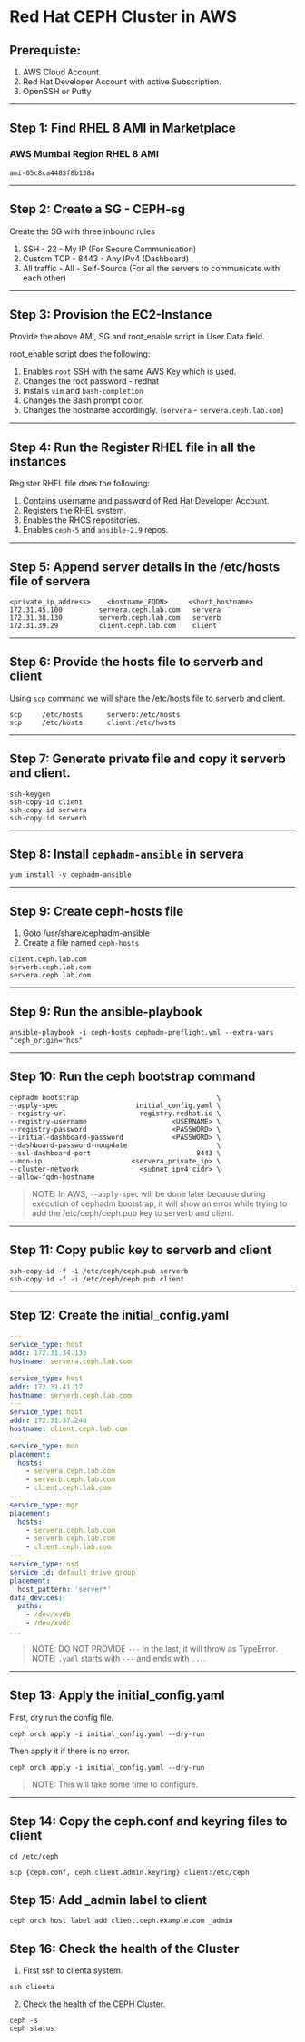 # Red Hat CEPH Cluster in AWS

## Prerequiste:

1. AWS Cloud Account.
2. Red Hat Developer Account with active Subscription.
3. OpenSSH or Putty
---

## Step 1: Find RHEL 8 AMI in Marketplace

### AWS Mumbai Region RHEL 8 AMI

```
ami-05c8ca4485f8b138a
```
---

## Step 2: Create a SG - CEPH-sg

Create the SG with three inbound rules
1. SSH         -   22 - My IP (For Secure Communication)
2. Custom TCP  - 8443 - Any IPv4 (Dashboard)
3. All traffic -  All - Self-Source (For all the servers to communicate with each other)
---

## Step 3: Provision the EC2-Instance

Provide the above AMI, SG and root_enable script in User Data field.

root_enable script does the following:
1. Enables `root` SSH with the same AWS Key which is used.
2. Changes the root password - redhat
3. Installs `vim` and `bash-completion`
4. Changes the Bash prompt color.
5. Changes the hostname accordingly. (`servera` - `servera.ceph.lab.com`)
---

## Step 4: Run the Register RHEL file in all the instances

Register RHEL file does the following:
1. Contains username and password of Red Hat Developer Account.
2. Registers the RHEL system.
3. Enables the RHCS repositories.
4. Enables `ceph-5` and `ansible-2.9` repos.
---

## Step 5: Append server details in the /etc/hosts file of servera 

```text
<private_ip_address>	<hostname_FQDN> 	<short_hostname>
172.31.45.100         servera.ceph.lab.com   servera
172.31.38.130         serverb.ceph.lab.com   serverb
172.31.39.29          client.ceph.lab.com    client
```
---

## Step 6: Provide the hosts file to serverb and client

Using `scp` command we will share the /etc/hosts file to serverb and client.

```code
scp 	/etc/hosts		serverb:/etc/hosts
scp 	/etc/hosts		client:/etc/hosts
```
---

## Step 7: Generate private file and copy it serverb and client.

```code
ssh-keygen
ssh-copy-id client
ssh-copy-id servera
ssh-copy-id serverb
```
---


## Step 8: Install `cephadm-ansible` in servera

```code
yum install -y cephadm-ansible
```
---

## Step 9: Create ceph-hosts file

1. Goto /usr/share/cephadm-ansible
2. Create a file named `ceph-hosts`

```code
client.ceph.lab.com
serverb.ceph.lab.com
servera.ceph.lab.com
```
---

## Step 9: Run the ansible-playbook

```code
ansible-playbook -i ceph-hosts cephadm-preflight.yml --extra-vars "ceph_origin=rhcs"
```
---

## Step 10: Run the ceph bootstrap command

```code
cephadm bootstrap                                  \
--apply-spec                   initial_config.yaml \
--registry-url                  registry.redhat.io \
--registry-username                     <USERNAME> \
--registry-password                     <PASSWORD> \
--initial-dashboard-password            <PASSWORD> \
--dashboard-password-noupdate                      \
--ssl-dashboard-port                          8443 \
--mon-ip                      <servera_private_ip> \
--cluster-network 	            <subnet_ipv4_cidr> \
--allow-fqdn-hostname
```

> NOTE: In AWS, `--apply-spec` will be done later because during execution of cephadm bootstrap, it will show an error while trying to add the /etc/ceph/ceph.pub key to serverb and client.
---

## Step 11: Copy public key to serverb and client

```code
ssh-copy-id -f -i /etc/ceph/ceph.pub serverb
ssh-copy-id -f -i /etc/ceph/ceph.pub client
```
---

## Step 12: Create the initial_config.yaml

```yaml
---
service_type: host
addr: 172.31.34.135
hostname: servera.ceph.lab.com
---
service_type: host
addr: 172.31.41.17
hostname: serverb.ceph.lab.com
---
service_type: host
addr: 172.31.37.248
hostname: client.ceph.lab.com
---
service_type: mon
placement:
  hosts:
    - servera.ceph.lab.com
    - serverb.ceph.lab.com
    - client.ceph.lab.com
---
service_type: mgr
placement:
  hosts:
    - servera.ceph.lab.com
    - serverb.ceph.lab.com
    - client.ceph.lab.com
---
service_type: osd
service_id: default_drive_group
placement:
  host_pattern: 'server*'
data_devices:
  paths:
    - /dev/xvdb
    - /dev/xvdc
...
```

> NOTE: DO NOT PROVIDE `---` in the last, it will throw as TypeError.
> NOTE: `.yaml` starts with `---` and ends with `...`.
---

## Step 13: Apply the initial_config.yaml

First, dry run the config file.
```code
ceph orch apply -i initial_config.yaml --dry-run
```

Then apply it if there is no error.
```code
ceph orch apply -i initial_config.yaml --dry-run
```

> NOTE: This will take some time to configure. 
---

## Step 14: Copy the ceph.conf and keyring files to client

```code
cd /etc/ceph

scp {ceph.conf, ceph.client.admin.keyring} client:/etc/ceph
```

## Step 15: Add _admin label to client

```code
ceph orch host label add client.ceph.example.com _admin
```

## Step 16: Check the health of the Cluster

1. First ssh to clienta system.
   
```code
ssh clienta
```

2. Check the health of the CEPH Cluster.

```code
ceph -s
ceph status
```